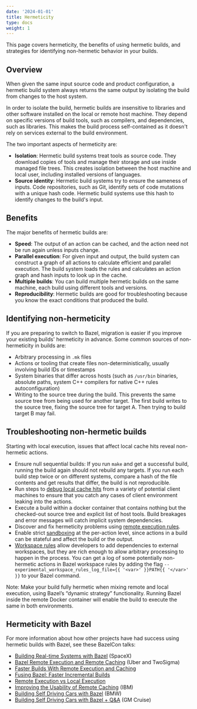 ```yaml
---
date: '2024-01-01'
title: Hermeticity
type: docs
weight: 1
---
```


This page covers hermeticity, the benefits of using hermetic builds, and
strategies for identifying non-hermetic behavior in your builds.

## Overview

When given the same input source code and product configuration, a hermetic
build system always returns the same output by isolating the build from changes
to the host system.

In order to isolate the build, hermetic builds are insensitive to libraries and
other software installed on the local or remote host machine. They depend on
specific versions of build tools, such as compilers, and dependencies, such as
libraries. This makes the build process self-contained as it doesn't rely on
services external to the build environment.

The two important aspects of hermeticity are:

* **Isolation**: Hermetic build systems treat tools as source code. They
  download copies of tools and manage their storage and use inside managed file
  trees. This creates isolation between the host machine and local user,
  including installed versions of languages.
* **Source identity**: Hermetic build systems try to ensure the sameness of
  inputs. Code repositories, such as Git, identify sets of code mutations with a
  unique hash code. Hermetic build systems use this hash to identify changes to
  the build's input.

## Benefits

The major benefits of hermetic builds are:

* **Speed**: The output of an action can be cached, and the action need not be
  run again unless inputs change.
* **Parallel execution**: For given input and output, the build system can
  construct a graph of all actions to calculate efficient and parallel
  execution. The build system loads the rules and calculates an action graph
  and hash inputs to look up in the cache.
* **Multiple builds**: You can build multiple hermetic builds on the same
  machine, each build using different tools and versions.
* **Reproducibility**: Hermetic builds are good for troubleshooting because you
  know the exact conditions that produced the build.

## Identifying non-hermeticity

If you are preparing to switch to Bazel, migration is easier if you improve
your existing builds' hermeticity in advance. Some common sources of
non-hermeticity in builds are:

* Arbitrary processing in `.mk` files
* Actions or tooling that create files non-deterministically, usually involving
  build IDs or timestamps
* System binaries that differ across hosts (such as `/usr/bin` binaries, absolute
  paths, system C++ compilers for native C++ rules autoconfiguration)
* Writing to the source tree during the build. This prevents the same source
  tree from being used for another target. The first build writes to the source
  tree, fixing the source tree for target A. Then trying to build target B may
  fail.

## Troubleshooting non-hermetic builds

Starting with local execution, issues that affect local cache hits reveal
non-hermetic actions.

* Ensure null sequential builds: If you run `make` and get a successful build,
  running the build again should not rebuild any targets. If you run each build
  step twice or on different systems, compare a hash of the file contents and
  get results that differ, the build is not reproducible.
* Run steps to
  [debug local cache hits](/remote/cache-remote#troubleshooting-cache-hits/)
  from a variety of potential client machines to ensure that you catch any
  cases of client environment leaking into the actions.
* Execute a build within a docker container that contains nothing but the
  checked-out source tree and explicit list of host tools. Build breakages and
  error messages will catch implicit system dependencies.
* Discover and fix hermeticity problems using
  [remote execution rules](/remote/rules#overview/).
* Enable strict [sandboxing](/docs/sandboxing/)
  at the per-action level, since actions in a build can be stateful and affect
  the build or the output.
* [Workspace rules](/remote/workspace/)
  allow developers to add dependencies to external workspaces, but they are
  rich enough to allow arbitrary processing to happen in the process. You can
  get a log of some potentially non-hermetic actions in Bazel workspace rules by
  adding the flag
  `--experimental_workspace_rules_log_file={{ '<var>' }}PATH{{ '</var>' }}` to
  your Bazel command.

Note: Make your build fully hermetic when mixing remote and local execution,
using Bazel’s “dynamic strategy” functionality. Running Bazel inside the remote
Docker container will enable the build to execute the same in both environments.

## Hermeticity with Bazel

For more information about how other projects have had success using hermetic
builds with Bazel, see these  BazelCon talks:

*   [Building Real-time Systems with Bazel](https://www.youtube.com/watch?v=t_3bckhV_YI) (SpaceX)
*   [Bazel Remote Execution and Remote Caching](https://www.youtube.com/watch?v=_bPyEbAyC0s) (Uber and TwoSigma)
*   [Faster Builds With Remote Execution and Caching](https://www.youtube.com/watch?v=MyuJRUwT5LI)
*   [Fusing Bazel: Faster Incremental Builds](https://www.youtube.com/watch?v=rQd9Zd1ONOw)
*   [Remote Execution vs Local Execution](https://www.youtube.com/watch?v=C8wHmIln--g)
*   [Improving the Usability of Remote Caching](https://www.youtube.com/watch?v=u5m7V3ZRHLA) (IBM)
*   [Building Self Driving Cars with Bazel](https://www.youtube.com/watch?v=Gh4SJuYUoQI&list=PLxNYxgaZ8Rsf-7g43Z8LyXct9ax6egdSj&index=4&t=0s) (BMW)
*   [Building Self Driving Cars with Bazel + Q&A](https://www.youtube.com/watch?v=fjfFe98LTm8&list=PLxNYxgaZ8Rsf-7g43Z8LyXct9ax6egdSj&index=29) (GM Cruise)